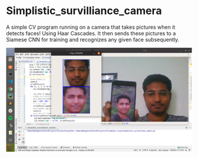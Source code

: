 # Simplistic_survilliance_camera
A simple CV program running on  a camera that takes pictures when it detects faces! Using Haar Cascades.
It then sends these pictures to a Siamese CNN for training and recognizes any given face subsequently.

![alt text](https://raw.githubusercontent.com/Debangshu132/Computer-Vision/master/Images/Surveillance_camera_example.png)
